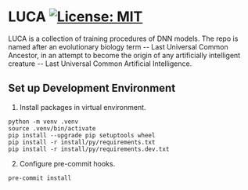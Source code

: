 # LUCA [![License: MIT](https://img.shields.io/badge/License-MIT-yellow.svg)](https://opensource.org/licenses/MIT)
LUCA is a collection of training procedures of DNN models. The repo is named after an evolutionary biology term -- Last Universal Common Ancestor, in an attempt to become the origin of any artificially intelligent creature -- Last Universal Common Artificial Intelligence.

## Set up Development Environment
1. Install packages in virtual environment.
```
python -m venv .venv
source .venv/bin/activate
pip install --upgrade pip setuptools wheel
pip install -r install/py/requirements.txt
pip install -r install/py/requirements.dev.txt
```
2. Configure pre-commit hooks.
```
pre-commit install
```
